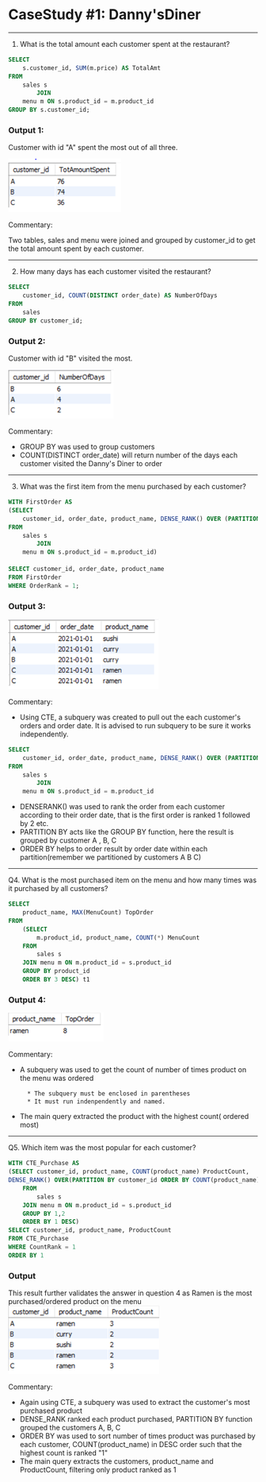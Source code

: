 # **CaseStudy #1: Danny'sDiner**
---

1. What is the total amount each customer spent at the restaurant?

``` SQL
SELECT 
    s.customer_id, SUM(m.price) AS TotalAmt
FROM
    sales s
        JOIN
    menu m ON s.product_id = m.product_id
GROUP BY s.customer_id;
```

### Output 1: 

Customer with id "A" spent the most out of all three.

![Image](https://github.com/EdithEbere/Case-Study-1_DannysDiner/blob/main/Images/Q1.PNG)

Commentary: 

Two tables, sales and menu were joined and grouped by customer_id to get the total amount spent by each customer.

---

2. How many days has each customer visited the restaurant?
```SQL
SELECT 
    customer_id, COUNT(DISTINCT order_date) AS NumberOfDays
FROM
    sales
GROUP BY customer_id;
```

### Output 2: 

Customer with id "B" visited the most.

![Image](https://github.com/EdithEbere/Case-Study-1_DannysDiner/blob/main/Images/Q2.PNG)



Commentary: 

* GROUP BY was used to group customers 
* COUNT(DISTINCT order_date) will return number of the days each customer visited the Danny's Diner to order

---

3. What was the first item from the menu purchased by each customer?
```SQL
WITH FirstOrder AS
(SELECT 
    customer_id, order_date, product_name, DENSE_RANK() OVER (PARTITION BY customer_id ORDER BY order_date) AS OrderRank
FROM
    sales s
        JOIN
    menu m ON s.product_id = m.product_id)

SELECT customer_id, order_date, product_name
FROM FirstOrder
WHERE OrderRank = 1;
```

### Output 3:
![Image](https://github.com/EdithEbere/Case-Study-1_DannysDiner/blob/main/Images/Q3.PNG)

Commentary: 

* Using CTE, a subquery was created to pull out the each customer's orders and order date. It is advised to run subquery to be sure it works independently. 
```SQL
SELECT 
    customer_id, order_date, product_name, DENSE_RANK() OVER (PARTITION BY customer_id ORDER BY order_date) AS OrderRank
FROM
    sales s
        JOIN
    menu m ON s.product_id = m.product_id
```
* DENSERANK() was used to rank the order from each customer according to their order date, that is the first order is ranked 1 followed by 2 etc.
* PARTITION BY acts like the GROUP BY function, here the result is grouped by customer A , B, C
* ORDER BY helps to order result by order date within each partition(remember we partitioned by customers A B C)

---
Q4. What is the most purchased item on the menu and how many times was it purchased by all customers?


```SQL
SELECT 
    product_name, MAX(MenuCount) TopOrder
FROM
    (SELECT 
        m.product_id, product_name, COUNT(*) MenuCount
    FROM
        sales s
    JOIN menu m ON m.product_id = s.product_id
    GROUP BY product_id
    ORDER BY 3 DESC) t1
```

### Output 4:
![Image](https://github.com/EdithEbere/Case-Study-1_DannysDiner/blob/main/Images/Q4.PNG)

Commentary:

* A subquery was used to get the count of number of times product on the menu was ordered

        * The subquery must be enclosed in parentheses
        * It must run indenpendently and named.   
* The main query extracted the product with the highest count( ordered most)

---

Q5. Which item was the most popular for each customer?

```SQL
WITH CTE_Purchase AS
(SELECT customer_id, product_name, COUNT(product_name) ProductCount,
DENSE_RANK() OVER(PARTITION BY customer_id ORDER BY COUNT(product_name) DESC) CountRank
    FROM
        sales s
    JOIN menu m ON m.product_id = s.product_id
    GROUP BY 1,2
    ORDER BY 1 DESC)
SELECT customer_id, product_name, ProductCount
FROM CTE_Purchase
WHERE CountRank = 1
ORDER BY 1

```
### Output

This result further validates the answer in question 4 as Ramen is the most purchased/ordered product on the menu
![Image](https://github.com/EdithEbere/Case-Study-1_DannysDiner/blob/main/Images/Q5.PNG)

Commentary:

*  Again using CTE, a subquery was used to extract the customer's most purchased product
*  DENSE_RANK ranked each product purchased, PARTITION BY function grouped the customers A, B, C
*  ORDER BY was used to sort number of times product was purchased by each customer, COUNT(product_name) in DESC order such that the highest count is ranked "1"
*  The main query extracts the customers, product_name and ProductCount, filtering only product ranked as 1

